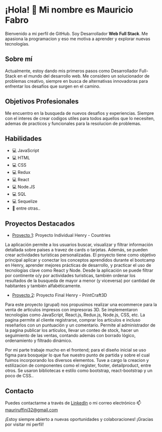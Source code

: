 <!--
**mauriruf32/mauriruf32** is a ✨ _special_ ✨ repository because its `README.md` (this file) appears on your GitHub profile.

Here are some ideas to get you started:

- 🔭 I’m currently working on ...
- 🌱 I’m currently learning ...
- 👯 I’m looking to collaborate on ...
- 🤔 I’m looking for help with ...
- 💬 Ask me about ...
- 📫 How to reach me: ...
- 😄 Pronouns: ...
- ⚡ Fun fact: ...
-->

# ¡Hola! 👋 Mi nombre es Mauricio Fabro

Bienvenido a mi perfil de GitHub. Soy Desarrollador **Web Full Stack**.
Me apasiona la programacion y eso me motiva a aprender y explorar nuevas tecnologías.

## Sobre mí

Actualmente, estoy dando mis primeros pasos como Desarrollador Full-Stack en el mundo del desarrollo web.
Me considero un solucionador de problemas creativo, siempre en busca de alternativas innovadoras para enfrentar los desafíos que surgen en el camino.

## Objetivos Profesionales

Me encuentro en la busqueda de nuevos desafios y experiencias.
Siempre con el interes de crear codigos utiles para todos aquellos que lo necesiten, ademas de practicos y funcionales para la resolucion de problemas.

## Habilidades

- 💻 JavaScript
- 💻 HTML
- 💻 CSS
- 💻 Redux
- 💻 React
- 💻 Node.JS
- 💻 SQL
- 💻 Sequelize
- 🚀 entre otras..

## Proyectos Destacados

- [Proyecto 1](https://github.com/mauriruf32/CountriesAPP): 
Proyecto Individual Henry - Countries

La aplicación permite a los usuarios buscar, visualizar y filtrar información detallada sobre países a travez de cards o tarjetas. Además, se pueden crear actividades turísticas personalizadas.
El proyecto tiene como objetivo principal aplicar y conectar los conceptos aprendidos durante el bootcamp en Henry, aprender mejores prácticas de desarrollo, y practicar el uso de tecnologías clave como React y Node.
Desde la aplicación se puede filtrar por continente o/y por actividades turisticas, también ordenar los resultados de la busqueda de mayor a menor (y viceversa) por cantidad de habitantes y también alfabéticamente.

- [Proyecto 2](https://github.com/PrintCraft3D/PrintCraft3DFront): 
Proyecto Final Henry - PrintCraft3D

Para este proyecto (grupal) nos propusimos realizar una ecommerce para la venta de articulos impresos con impresoras 3D.
Se implementaron tecnologías como JavaScript, React.js, Redux.js, Node.js, CSS, etc. La pagina permite al cliente registrarse, comprar los artículos e incluso reseñarlos con un puntuación y un comentario. Permite al administrador de la pagina publicar los artículos, llevar un conteo de stock, hacer un seguimiento de las ventas, contando además con borrado lógico, ordenamiento y filtrado dinámico.

Por mi parte trabaje mucho en el frontend; para el diseño inicial se uso figma para bosquejar lo que fue nuestro punto de partida y sobre el cual fuimos incorporando los diversos elementos.
Tuve a cargo la creacion y estilizacion de componentes como el register, footer, detailproduct, entre otros.
Se usaron bibliotecas e estilo como bootstrap, react-bootstrap y un poco de CSS..

## Contacto

Puedes contactarme a través de [LinkedIn](https://www.linkedin.com/in/mauricio-fabro/) o mi correo electrónico 📫 [mauriruffini32@gmail.com](mailto:mauriruffini32@gmail.com)

¡Estoy siempre abierto a nuevas oportunidades y colaboraciones! 
¡Gracias por visitar mi perfil!


